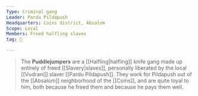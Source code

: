 ```yaml
---
Type: Criminal gang
Leader: Pardu Pildapush
Headquarters: Coins district, Absalom
Scope: Local
Members: Freed halfling slaves
tag: 👥

---
```


> The **Puddlejumpers** are a [[Halfling|halfling]] knife gang made up entirely of freed [[Slavery|slaves]], personally liberated by the local [[Vudrani]] slaver [[Pardu Pildapush]]. They work for Pildapush out of the [[Absalom]] neighborhood of the [[Coins]], and are quite loyal to him, both because he freed them and because he pays them well.








